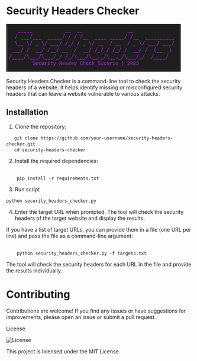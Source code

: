 
# Security Headers Checker

![Banner](shot.png)

Security Headers Checker is a command-line tool to check the security headers of a website. It helps identify missing or misconfigured security headers that can leave a website vulnerable to various attacks.

## Installation

1. Clone the repository:


```
   git clone https://github.com/your-username/security-headers-checker.git
   cd security-headers-checker
```

2. Install the required dependencies:

```

    pip install -r requirements.txt
```
3. Run script

```
python security_headers_checker.py
```
4. Enter the target URL when prompted. The tool will check the security headers of the target website and display the results.

If you have a list of target URLs, you can provide them in a file (one URL per line) and pass the file as a command-line argument:

```

    python security_headers_checker.py -f targets.txt
```
The tool will check the security headers for each URL in the file and provide the results individually.

# Contributing

Contributions are welcome! If you find any issues or have suggestions for improvements, please open an issue or submit a pull request.

License

![License](https://img.shields.io/badge/License-MIT-blue.svg)


This project is licensed under the MIT License.
